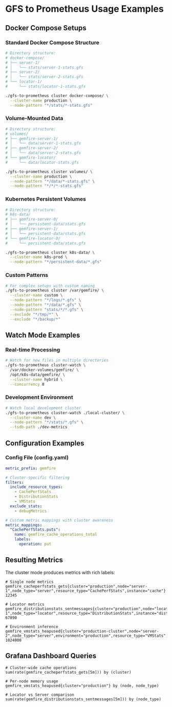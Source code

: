 # GFS to Prometheus Usage Examples

## Docker Compose Setups

### Standard Docker Compose Structure
```bash
# Directory structure:
# docker-compose/
# ├── server-1/
# │   └── stats/server-1-stats.gfs
# ├── server-2/
# │   └── stats/server-2-stats.gfs
# └── locator-1/
#     └── stats/locator-1-stats.gfs

./gfs-to-prometheus cluster docker-compose/ \
  --cluster-name production \
  --node-pattern "*/stats/*-stats.gfs"
```

### Volume-Mounted Data
```bash
# Directory structure:
# volumes/
# ├── gemfire-server-1/
# │   └── data/server-1-stats.gfs
# ├── gemfire-server-2/
# │   └── data/server-2-stats.gfs
# └── gemfire-locator/
#     └── data/locator-stats.gfs

./gfs-to-prometheus cluster volumes/ \
  --cluster-name production \
  --node-pattern "*/data/*-stats.gfs" \
  --node-pattern "*/*/*-stats.gfs"
```

### Kubernetes Persistent Volumes
```bash
# Directory structure:
# k8s-data/
# ├── gemfire-server-0/
# │   └── persistent-data/stats.gfs
# ├── gemfire-server-1/
# │   └── persistent-data/stats.gfs
# └── gemfire-locator-0/
#     └── persistent-data/stats.gfs

./gfs-to-prometheus cluster k8s-data/ \
  --cluster-name k8s-prod \
  --node-pattern "*/persistent-data/*.gfs"
```

### Custom Patterns
```bash
# For complex setups with custom naming
./gfs-to-prometheus cluster /var/gemfire/ \
  --cluster-name custom \
  --node-pattern "*/logs/*.gfs" \
  --node-pattern "*/data/*.gfs" \
  --node-pattern "stats/*/*.gfs" \
  --exclude "*/tmp/*" \
  --exclude "*/backup/*"
```

## Watch Mode Examples

### Real-time Processing
```bash
# Watch for new files in multiple directories
./gfs-to-prometheus cluster-watch \
  /var/docker-volumes/gemfire/ \
  /opt/k8s-data/gemfire/ \
  --cluster-name hybrid \
  --concurrency 8
```

### Development Environment
```bash
# Watch local development cluster
./gfs-to-prometheus cluster-watch ./local-cluster/ \
  --cluster-name dev \
  --node-pattern "*/stats/*.gfs" \
  --tsdb-path ./dev-metrics
```

## Configuration Examples

### Config File (config.yaml)
```yaml
metric_prefix: gemfire

# Cluster-specific filtering
filters:
  include_resource_types:
    - CachePerfStats
    - DistributionStats
    - VMStats
  exclude_stats:
    - debugMetrics

# Custom metric mappings with cluster awareness
metric_mappings:
  "CachePerfStats.puts":
    name: gemfire_cache_operations_total
    labels:
      operation: put
```

## Resulting Metrics

The cluster mode produces metrics with rich labels:

```
# Single node metrics
gemfire_cacheperfstats_gets{cluster="production",node="server-1",node_type="server",resource_type="CachePerfStats",instance="cache"} 12345

# Locator metrics  
gemfire_distributionstats_sentmessages{cluster="production",node="locator-1",node_type="locator",resource_type="DistributionStats",instance="distribution"} 67890

# Environment inference
gemfire_vmstats_heapused{cluster="production-cluster",node="server-2",node_type="server",environment="production",resource_type="VMStats",instance="vm"} 1024000
```

## Grafana Dashboard Queries

```promql
# Cluster-wide cache operations
sum(rate(gemfire_cacheperfstats_gets[5m])) by (cluster)

# Per-node memory usage
gemfire_vmstats_heapused{cluster="production"} by (node, node_type)

# Locator vs Server comparison
sum(rate(gemfire_distributionstats_sentmessages[5m])) by (node_type)
```